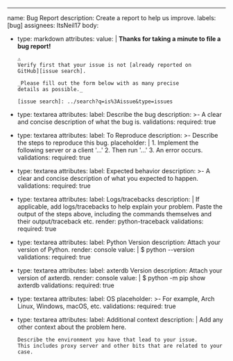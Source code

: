 ---
name: Bug Report
description: Create a report to help us improve.
labels: [bug]
assignees: ItsNeil17
body:
  - type: markdown
    attributes:
      value: |
        **Thanks for taking a minute to file a bug report!**

        ⚠
        Verify first that your issue is not [already reported on
        GitHub][issue search].

        _Please fill out the form below with as many precise
        details as possible._

        [issue search]: ../search?q=is%3Aissue&type=issues

  - type: textarea
    attributes:
      label: Describe the bug
      description: >-
        A clear and concise description of what the bug is.
    validations:
      required: true

  - type: textarea
    attributes:
      label: To Reproduce
      description: >-
        Describe the steps to reproduce this bug.
      placeholder: |
        1. Implement the following server or a client '...'
        2. Then run '...'
        3. An error occurs.
    validations:
      required: true

  - type: textarea
    attributes:
      label: Expected behavior
      description: >-
        A clear and concise description of what you expected to happen.
    validations:
      required: true

  - type: textarea
    attributes:
      label: Logs/tracebacks
      description: |
        If applicable, add logs/tracebacks to help explain your problem.
        Paste the output of the steps above, including the commands
        themselves and their output/traceback etc.
      render: python-traceback
    validations:
      required: true

  - type: textarea
    attributes:
      label: Python Version
      description: Attach your version of Python.
      render: console
      value: |
        $ python --version
    validations:
      required: true
  - type: textarea
    attributes:
      label: axterdb Version
      description: Attach your version of axterdb.
      render: console
      value: |
        $ python -m pip show axterdb
    validations:
      required: true

  - type: textarea
    attributes:
      label: OS
      placeholder: >-
        For example, Arch Linux, Windows, macOS, etc.
    validations:
      required: true

  - type: textarea
    attributes: 
      label: Additional context
      description: |
        Add any other context about the problem here.

        Describe the environment you have that lead to your issue.
        This includes proxy server and other bits that are related to your case.

